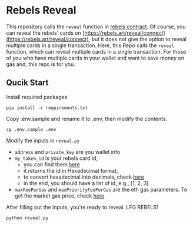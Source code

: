 # Rebels Reveal 

This repository calls the `reveal` function in [rebels contract](https://etherscan.io/address/0xe9fca552b9eb110c2d170962af740725f71f5644). Of course, you can reveal the rebels' cards on [https://rebels.art/reveal/connect](https://rebels.art/reveal/connect), but it does not give the option to reveal multiple cards in a single transaction. Here, this Repo calls the `reveal` function, which can reveal multiple cards in a single transaction. For those of you who have multiple cards in your wallet and want to save money on gas and, this repo is for you.


## Qucik Start 

Install required packages 

```
pip install -r requirements.txt 
```

Copy .env.sample and rename it to .env, then modify the contents.

```
cp .env.sample .env
```

Modify the inputs in `reveal.py`
- `address` and `private_key` are you wallet info 
- `my_token_id` is your rebels card id, 
    - you can find them [here](https://rebels.art/reveal/connect)
    - it returns the id in Hexadecimal format, 
    - to convert hexadecimal into decimals, check [here](https://www.rapidtables.com/convert/number/hex-to-decimal.html)
    - in the end, you should have a list of id, e.g., [1, 2, 3]
- `maxFeePerGas` and `maxPriorityFeePerGas` are the eth gas parameters. To get the market gas price, check [here](https://etherscan.io/gastracker)

After filling out the inputs, you're ready to reveal. LFG REBELS!  

```
python reveal.py
```
